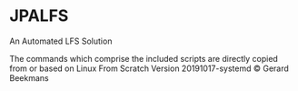 # JPALFS
An Automated LFS Solution

The commands which comprise the included scripts are directly copied from or based on Linux From Scratch Version 20191017-systemd © Gerard Beekmans
